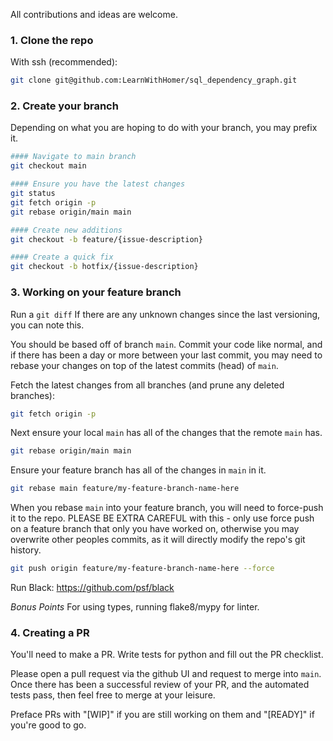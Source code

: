 All contributions and ideas are welcome.

### 1. Clone the repo

With ssh (recommended):
```bash
git clone git@github.com:LearnWithHomer/sql_dependency_graph.git
```

### 2. Create your branch

Depending on what you are hoping to do with your branch, you may prefix it.

``` bash
#### Navigate to main branch
git checkout main

#### Ensure you have the latest changes
git status
git fetch origin -p
git rebase origin/main main

#### Create new additions
git checkout -b feature/{issue-description} 

#### Create a quick fix
git checkout -b hotfix/{issue-description}
```

### 3. Working on your feature branch

Run a `git diff` If there are any unknown changes since the last versioning, you can note this. 

You should be based off of branch `main`. Commit your code like normal, and if there has been a day or more between your last commit, you may need to rebase your changes on top of the latest commits (head) of `main`. 

Fetch the latest changes from all branches (and prune any deleted branches):
```bash
git fetch origin -p
```

Next ensure your local `main` has all of the changes that the remote `main` has.
```bash
git rebase origin/main main
```

Ensure your feature branch has all of the changes in `main` in it.
```bash
git rebase main feature/my-feature-branch-name-here
```

When you rebase `main` into your feature branch, you will need to force-push it to the repo. PLEASE BE EXTRA CAREFUL with this - only use force push on a feature branch that only you have worked on, otherwise you may overwrite other peoples commits, as it will directly modify the repo's git history. 
```bash
git push origin feature/my-feature-branch-name-here --force
```

Run Black: https://github.com/psf/black

*Bonus Points*
For using types, running flake8/mypy for linter.

### 4. Creating a PR

You'll need to make a PR. Write tests for python and fill out the PR checklist.

Please open a pull request via the github UI and request to merge into `main`. Once there has been a successful review of your PR, and the automated tests pass, then feel free to merge at your leisure.

Preface PRs with "[WIP]" if you are still working on them and "[READY]" if you're good to go.
